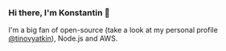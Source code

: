 ### Hi there, I'm Konstantin 👋

I'm a big fan of open-source (take a look at my personal profile [@tinovyatkin](https://github.com/tinovyatkin)), Node.js and AWS.
